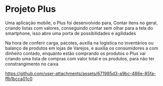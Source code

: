 # Projeto Plus

Uma aplicação mobile, o Plus foi desenvolvido para, Contar itens no geral, criando listas com valores, conseguindo contar sem olhar para a tela do smartphone, isso abre uma porta de possibilidades e agilidades <br>

Na hora de conferir carga, pacotes, auxilia na logistica no inventários ou balanço de produtos em lojas de Varejos, e auxilia os consumidores a com dinheiro contado, enquanto estão comprando os produtos o Plus vai criando uma lista de compras com valor total e os produtos, para não ter constrangimento no caixa <br>


https://github.com/user-attachments/assets/671985d3-a9bc-486e-85fa-ffb1bcca01c0
